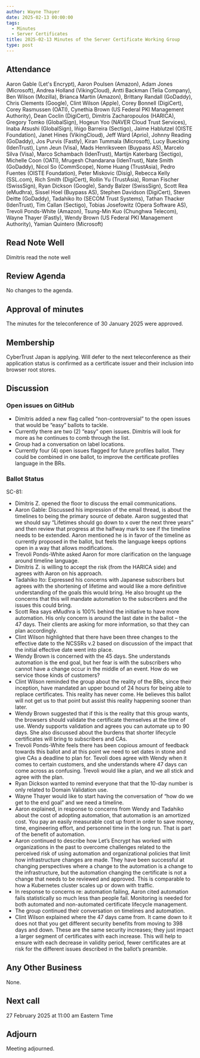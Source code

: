 ```yaml
---
author: Wayne Thayer
date: 2025-02-13 00:00:00
tags:
  - Minutes
  - Server Certificates
title: 2025-02-13 Minutes of the Server Certificate Working Group
type: post
---
```


## Attendance

Aaron Gable (Let's Encrypt), Aaron Poulsen (Amazon), Adam Jones (Microsoft), Andrea Holland (VikingCloud), Antti Backman (Telia Company), Ben Wilson (Mozilla), Brianca Martin (Amazon), Brittany Randall (GoDaddy), Chris Clements (Google), Clint Wilson (Apple), Corey Bonnell (DigiCert), Corey Rasmussen (OATI), Cynethia Brown (US Federal PKI Management Authority), Dean Coclin (DigiCert), Dimitris Zacharopoulos (HARICA), Gregory Tomko (GlobalSign), Hogeun Yoo (NAVER Cloud Trust Services), Inaba Atsushi (GlobalSign), Iñigo Barreira (Sectigo), Jaime Hablutzel (OISTE Foundation), Janet Hines (VikingCloud), Jeff Ward (Aprio), Johnny Reading (GoDaddy), Jos Purvis (Fastly), Kiran Tummala (Microsoft), Lucy Buecking (IdenTrust), Lynn Jeun (Visa), Mads Henriksveen (Buypass AS), Marcelo Silva (Visa), Marco Schambach (IdenTrust), Martijn Katerbarg (Sectigo), Michelle Coon (OATI), Mrugesh Chandarana (IdenTrust), Nate Smith (GoDaddy), Nicol So (CommScope), Nome Huang (TrustAsia), Pedro Fuentes (OISTE Foundation), Peter Miskovic (Disig), Rebecca Kelly (SSL.com), Rich Smith (DigiCert), Rollin Yu (TrustAsia), Roman Fischer (SwissSign), Ryan Dickson (Google), Sandy Balzer (SwissSign), Scott Rea (eMudhra), Sissel Hoel (Buypass AS), Stephen Davidson (DigiCert), Steven Deitte (GoDaddy), Tadahiko Ito (SECOM Trust Systems), Tathan Thacker (IdenTrust), Tim Callan (Sectigo), Tobias Josefowitz (Opera Software AS), Trevoli Ponds-White (Amazon), Tsung-Min Kuo (Chunghwa Telecom), Wayne Thayer (Fastly), Wendy Brown (US Federal PKI Management Authority), Yamian Quintero (Microsoft)

## Read Note Well

Dimitris read the note well

## Review Agenda

No changes to the agenda.

## Approval of minutes

The minutes for the teleconference of 30 January 2025 were approved.

## Membership

CyberTrust Japan is applying. Will defer to the next teleconference as their application status is confirmed as a certificate issuer and their inclusion into browser root stores.

## Discussion

### Open issues on GitHub

- Dimitris added a new flag called “non-controversial” to the open issues that would be “easy” ballots to tackle.
- Currently there are two (2) “easy” open issues. Dimitris will look for more as he continues to comb through the list.
- Group had a conversation on label locations.
- Currently four (4) open issues flagged for future profiles ballot. They could be combined in one ballot, to improve the certificate profiles language in the BRs.

### Ballot Status

SC-81:

- Dimitris Z. opened the floor to discuss the email communications.
- Aaron Gable: Discussed his impression of the email thread, is about the timelines to being the primary source of debate. Aaron suggested that we should say “Lifetimes should go down to x over the next three years” and then review that progress at the halfway mark to see if the timeline needs to be extended. Aaron mentioned he is in favor of the timeline as currently proposed in the ballot, but feels the language keeps options open in a way that allows modifications.
- Trevoli Ponds-White asked Aaron for more clarification on the language around timeline language.
- Dimitris Z. is willing to accept the risk (from the HARICA side) and agrees with Aaron on his approach.
- Tadahiko Ito: Expressed his concerns with Japanese subscribers but agrees with the shortening of lifetime and would like a more definitive understanding of the goals this would bring. He also brought up the concerns that this will mandate automation to the subscribers and the issues this could bring.
- Scott Rea says eMudhra is 100% behind the initiative to have more automation. His only concern is around the last date in the ballot – the 47 days. Their clients are asking for more information, so that they can plan accordingly.
- Clint Wilson highlighted that there have been three changes to the effective date to the NCSSRs v.2 based on discussion of the impact that the initial effective date went into place.
- Wendy Brown is concerned with the 45 days. She understands automation is the end goal, but her fear is with the subscribers who cannot have a change occur in the middle of an event. How do we service those kinds of customers?
- Clint Wilson reminded the group about the reality of the BRs, since their inception, have mandated an upper bound of 24 hours for being able to replace certificates. This reality has never come. He believes this ballot will not get us to that point but assist this reality happening sooner than later.
- Wendy Brown suggested that if this is the reality that this group wants, the browsers should validate the certificate themselves at the time of use. Wendy supports validation and agrees you can automate up to 90 days. She also discussed about the burdens that shorter lifecycle certificates will bring to subscribers and CAs.
- Trevoli Ponds-White feels there has been copious amount of feedback towards this ballot and at this point we need to set dates in stone and give CAs a deadline to plan for. Tevoli does agree with Wendy when it comes to certain customers, and she understands where 47 days can come across as confusing. Trevoli would like a plan, and we all stick and agree with the plan.
- Ryan Dickson wanted to remind everyone that that the 10-day number is only related to Domain Validation use.
- Wayne Thayer would like to start having the conversation of “how do we get to the end goal” and we need a timeline.
- Aaron explained, in response to concerns from Wendy and Tadahiko about the cost of adopting automation, that automation is an amortized cost. You pay an easily measurable cost up front in order to save money, time, engineering effort, and personnel time in the long run. That is part of the benefit of automation.
- Aaron continued to describe how Let’s Encrypt has worked with organizations in the past to overcome challenges related to the perceived risk of using automation and organizational policies that limit how infrastructure changes are made. They have been successful at changing perspectives where a change to the automation is a change to the infrastructure, but the automation changing the certificate is not a change that needs to be reviewed and approved. This is comparable to how a Kubernetes cluster scales up or down with traffic.
- In response to concerns re: automation failing, Aaron cited automation fails statistically so much less than people fail. Monitoring is needed for both automated and non-automated certificate lifecycle management.
- The group continued their conversation on timelines and automation.
- Clint Wilson explained where the 47 days came from. It came down to it does not that you get different security benefits from moving to 398 days and down. These are the same security increases; they just impact a larger segment of certificates with each increase. This will help to ensure with each decrease in validity period, fewer certificates are at risk for the different issues described in the ballot’s preamble.

## Any Other Business

None.

## Next call

27 February 2025 at 11:00 am Eastern Time

## Adjourn

Meeting adjourned.
